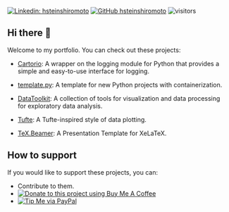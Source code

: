 [![Linkedin: hsteinshiromoto](https://img.shields.io/badge/-hsteinshiromoto-blue?style=flat-square&logo=Linkedin&logoColor=white&link=https://www.linkedin.com/in/hsteinshiromoto/)](https://www.linkedin.com/in/hsteinshiromoto/)
[![GitHub hsteinshiromoto](https://img.shields.io/github/followers/hsteinshiromoto?label=follow&style=social)](https://github.com/hsteinshiromoto)
![visitors](https://visitor-badge.glitch.me/badge?page_id=hsteinshiromoto.hsteinshiromoto)

## Hi there 👋

Welcome to my portfolio. You can check out these projects:

- [Cartorio](http://www.github.com/hsteinshiromoto/cartorio): A wrapper on the logging module for Python that provides a simple and easy-to-use interface for logging.

- [template.py](https://github.com/hsteinshiromoto/template.py): A template for new Python projects with containerization. 
  
- [DataToolkit](https://github.com/hsteinshiromoto/datatoolkit): A collection of tools for visualization and data processing for exploratory data analysis. 
  
- [Tufte](https://github.com/hsteinshiromoto/tufte): A Tufte-inspired style of data plotting. 

- [TeX.Beamer](https://github.com/hsteinshiromoto/tex.beamer): A  Presentation Template for XeLaTeX.

## How to support

If you would like to support these projects, you can:

* Contribute to them.
* [![Donate to this project using Buy Me A Coffee](https://img.shields.io/badge/buy%20me%20a%20coffee-donate-yellow.svg)](https://www.buymeacoffee.com/hsteinshiromoto)
* [![Tip Me via PayPal](https://img.shields.io/badge/PayPal-tip%20me-green.svg?logo=paypal)](https://www.paypal.me/hsteinshiromoto)

<!--
**hsteinshiromoto/hsteinshiromoto** is a ✨ _special_ ✨ repository because its `README.md` (this file) appears on your GitHub profile.

Here are some ideas to get you started:

- 🔭 I’m currently working on ...
- 🌱 I’m currently learning ...
- 👯 I’m looking to collaborate on ...
- 🤔 I’m looking for help with ...
- 💬 Ask me about ...
- 📫 How to reach me: ...
- 😄 Pronouns: ...
- ⚡ Fun fact: ...
-->
